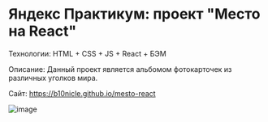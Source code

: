 # Яндекс Практикум: проект "Место на React"

Технологии: HTML + CSS + JS + React + БЭМ

Описание: Данный проект является альбомом фотокарточек из различных уголков мира.

Сайт: https://b10nicle.github.io/mesto-react

![image](https://user-images.githubusercontent.com/92729800/204303554-fd708625-c724-46f9-9045-261b69f63b27.png)
